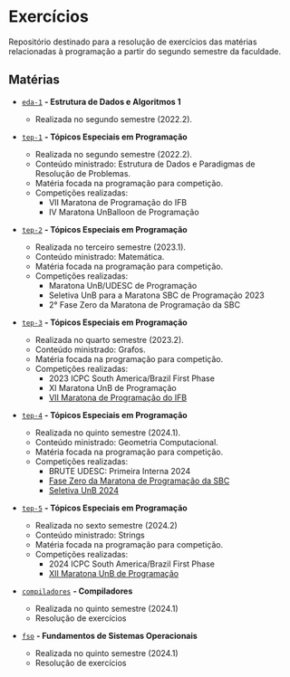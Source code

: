 # Exercícios
Repositório destinado para a resolução de exercícios das matérias relacionadas à programação a partir do segundo semestre da faculdade.

## Matérias

- [`eda-1`](./eda-1/) **- Estrutura de Dados e Algoritmos 1**
    - Realizada no segundo semestre (2022.2).

- [`tep-1`](./tep-1/) **- Tópicos Especiais em Programação**
    - Realizada no segundo semestre (2022.2).
    - Conteúdo ministrado: Estrutura de Dados e Paradigmas de Resolução de Problemas.
    - Matéria focada na programação para competição.
    - Competições realizadas:
        - VII Maratona de Programação do IFB
        - IV Maratona UnBalloon de Programação

- [`tep-2`](./tep-2/) **- Tópicos Especiais em Programação**
    - Realizada no terceiro semestre (2023.1).
    - Conteúdo ministrado: Matemática.
    - Matéria focada na programação para competição.
    - Competições realizadas:
        - Maratona UnB/UDESC de Programação
        - Seletiva UnB para a Maratona SBC de Programação 2023
        - 2° Fase Zero da Maratona de Programação da SBC

- [`tep-3`](./tep-3/) **- Tópicos Especiais em Programação**
    - Realizada no quarto semestre (2023.2).
    - Conteúdo ministrado: Grafos.
    - Matéria focada na programação para competição.
    - Competições realizadas:
        - 2023 ICPC South America/Brazil First Phase
        - XI Maratona UnB de Programação
        - [VII Maratona de Programação do IFB](https://danielsaad.com/maratona/blog/2023/11/20/8-mdp-ifb-resultados.html)

- [`tep-4`](./tep-4/) **- Tópicos Especiais em Programação**
    - Realizada no quinto semestre (2024.1).
    - Conteúdo ministrado: Geometria Computacional.
    - Matéria focada na programação para competição.
    - Competições realizadas:
        - BRUTE UDESC: Primeira Interna 2024
        - [Fase Zero da Maratona de Programação da SBC](https://judge.beecrowd.com/pt/users/contest/836)
        - [Seletiva UnB 2024](https://danielsaad.com/maratona/blog/2024/06/22/seletiva-unb-2024-resultados.html)

- [`tep-5`](.) **- Tópicos Especiais em Programação**
    - Realizada no sexto semestre (2024.2)
    - Conteúdo ministrado: Strings
    - Matéria focada na programação para competição.
    - Competições realizadas:
        - 2024 ICPC South America/Brazil First Phase
        - [XII Maratona UnB de Programação](https://danielsaad.com/maratona/blog/2024/11/04/12-mdp-unb-resultados.html)

- [`compiladores`](./compiladores/) **- Compiladores**
    - Realizada no quinto semestre (2024.1)
    - Resolução de exercícios

- [`fso`](./fso) **- Fundamentos de Sistemas Operacionais**
    - Realizada no quinto semestre (2024.1)
    - Resolução de exercícios
